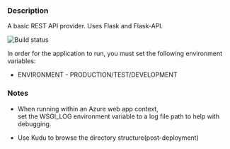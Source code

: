 ### Description
A basic REST API provider.
Uses Flask and Flask-API.

![Build status](https://api.travis-ci.org/bbenzikry/flask-azure-scaffold.svg?branch=master)

In order for the application to run, you must set the following environment variables:

* ENVIRONMENT - PRODUCTION/TEST/DEVELOPMENT


### Notes
* When running within an Azure web app context,  
set the WSGI_LOG environment variable to a log file path to help with debugging.


* Use Kudu to browse the directory structure(post-deployment)
